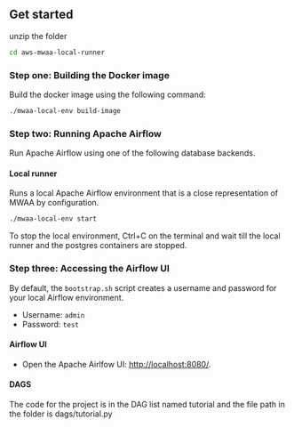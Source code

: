 ## Get started

unzip the folder
```bash
cd aws-mwaa-local-runner
```


### Step one: Building the Docker image

Build the docker image using the following command:
```bash
./mwaa-local-env build-image
```

### Step two: Running Apache Airflow

Run Apache Airflow using one of the following database backends.

#### Local runner

Runs a local Apache Airflow environment that is a close representation of MWAA by configuration.

```bash
./mwaa-local-env start
```

To stop the local environment, Ctrl+C on the terminal and wait till the local runner and the postgres containers are stopped.

### Step three: Accessing the Airflow UI

By default, the `bootstrap.sh` script creates a username and password for your local Airflow environment.

- Username: `admin`
- Password: `test`

#### Airflow UI

- Open the Apache Airlfow UI: <http://localhost:8080/>.


#### DAGS
The code for the project is in the DAG list named tutorial and the file path in the folder is dags/tutorial.py
